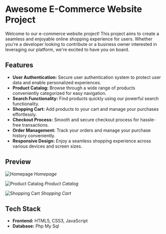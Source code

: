 # Awesome E-Commerce Website Project

Welcome to our e-commerce website project! This project aims to create a seamless and enjoyable online shopping experience for users. Whether you're a developer looking to contribute or a business owner interested in leveraging our platform, we're excited to have you on board.

## Features

- **User Authentication:** Secure user authentication system to protect user data and enable personalized experiences.
- **Product Catalog:** Browse through a wide range of products conveniently categorized for easy navigation.
- **Search Functionality:** Find products quickly using our powerful search functionality.
- **Shopping Cart:** Add products to your cart and manage your purchases effortlessly.
- **Checkout Process:** Smooth and secure checkout process for hassle-free transactions.
- **Order Management:** Track your orders and manage your purchase history conveniently.
- **Responsive Design:** Enjoy a seamless shopping experience across various devices and screen sizes.

## Preview

![Homepage](/preview/homepage.png)
*Homepage*

![Product Catalog](/preview/catalog.png)
*Product Catalog*

![Shopping Cart](/preview/cart.png)
*Shopping Cart*


## Tech Stack

- **Frontend:** HTML5, CSS3, JavaScript 
- **Database:** Php My Sql
